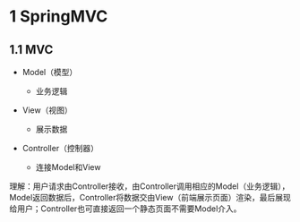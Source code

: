 # 1 SpringMVC

## 1.1 MVC

- Model（模型）
  - 业务逻辑

- View（视图）
  - 展示数据

- Controller（控制器）
  - 连接Model和View

理解：用户请求由Controller接收，由Controller调用相应的Model（业务逻辑），Model返回数据后，Controller将数据交由View（前端展示页面）渲染，最后展现给用户；Controller也可直接返回一个静态页面不需要Model介入。